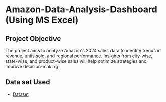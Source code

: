 # Amazon-Data-Analysis-Dashboard (Using MS Excel)
## Project Objective
The project aims to analyze Amazon's 2024 sales data to identify trends in revenue, units sold, and regional performance. Insights from city-wise, state-wise, and product-wise sales will help optimize strategies and improve decision-making.
## Data set Used
- <a href=https://github.com/Ksjanardan/Amazon-Data-Analysis-Dashboard/blob/main/Sales%20Data.xlsx>Dataset</a>
